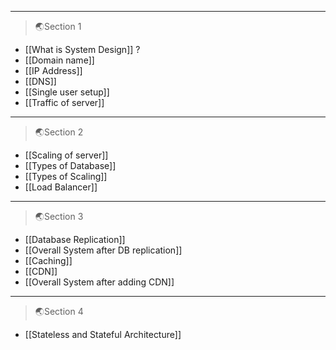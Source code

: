  ---
 >🌏Section 1
 
- [[What is System Design]] ?
- [[Domain name]]
- [[IP Address]]
- [[DNS]]
- [[Single user setup]]
- [[Traffic of server]]
---
 >🌏Section 2
 
- [[Scaling of server]]
- [[Types of Database]]
- [[Types of Scaling]]
- [[Load Balancer]]
---
 >🌏Section 3
 
 - [[Database Replication]]
 - [[Overall System after DB replication]]
 - [[Caching]]
 - [[CDN]]
 - [[Overall System after adding CDN]]
---
 >🌏Section 4

- [[Stateless and Stateful Architecture]]